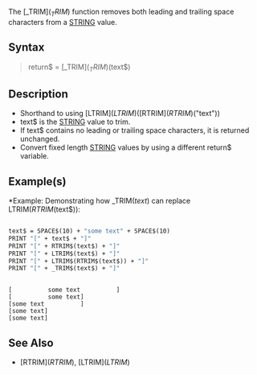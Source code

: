 The [_TRIM$](_TRIM$) function removes both leading and trailing space characters from a [STRING](STRING) value.


## Syntax

> return$ = [_TRIM$](_TRIM$)(text$)


## Description

* Shorthand to using [LTRIM$](LTRIM$)([RTRIM$](RTRIM$)("text"))
* text$ is the [STRING](STRING) value to trim.
* If text$ contains no leading or trailing space characters, it is returned unchanged.
* Convert fixed length [STRING](STRING) values by using a different return$ variable.


## Example(s)

*Example: Demonstrating how _TRIM$(text$) can replace LTRIM$(RTRIM$(text$)):

```vb

text$ = SPACE$(10) + "some text" + SPACE$(10)
PRINT "[" + text$ + "]" 
PRINT "[" + RTRIM$(text$) + "]" 
PRINT "[" + LTRIM$(text$) + "]" 
PRINT "[" + LTRIM$(RTRIM$(text$)) + "]" 
PRINT "[" + _TRIM$(text$) + "]" 

```

```text

[          some text          ]
[          some text]
[some text          ]
[some text]
[some text]

```



## See Also

* [RTRIM$](RTRIM$), [LTRIM$](LTRIM$)




